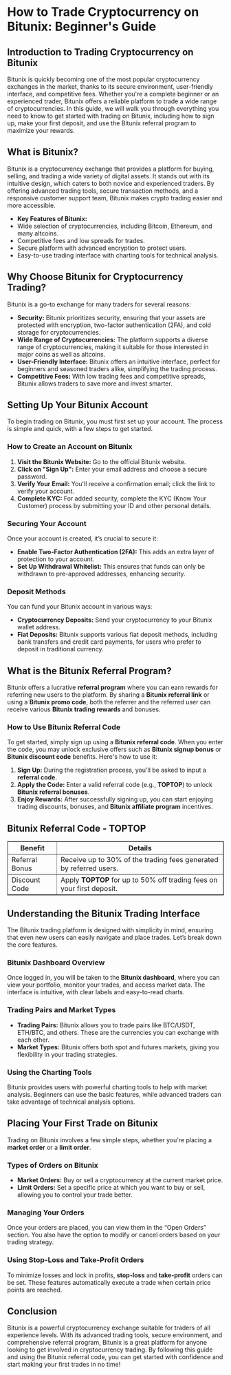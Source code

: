 <h1>How to Trade Cryptocurrency on Bitunix: Beginner's Guide</h1>
<section>
<h2>Introduction to Trading Cryptocurrency on Bitunix</h2>
<p>Bitunix is quickly becoming one of the most popular cryptocurrency exchanges in the market, thanks to its secure environment, user-friendly interface, and competitive fees. Whether you're a complete beginner or an experienced trader, Bitunix offers a reliable platform to trade a wide range of cryptocurrencies. In this guide, we will walk you through everything you need to know to get started with trading on Bitunix, including how to sign up, make your first deposit, and use the Bitunix referral program to maximize your rewards.</p>
</section>
        
<section>
<h2>What is Bitunix?</h2>
<p>Bitunix is a cryptocurrency exchange that provides a platform for buying, selling, and trading a wide variety of digital assets. It stands out with its intuitive design, which caters to both novice and experienced traders. By offering advanced trading tools, secure transaction methods, and a responsive customer support team, Bitunix makes crypto trading easier and more accessible.</p>
<ul>
                <li><strong>Key Features of Bitunix:</strong></li>
                <li>Wide selection of cryptocurrencies, including Bitcoin, Ethereum, and many altcoins.</li>
                <li>Competitive fees and low spreads for trades.</li>
                <li>Secure platform with advanced encryption to protect users.</li>
                <li>Easy-to-use trading interface with charting tools for technical analysis.</li>
</ul>
</section>
        
<section>
<h2>Why Choose Bitunix for Cryptocurrency Trading?</h2>
<p>Bitunix is a go-to exchange for many traders for several reasons:</p>
<ul>
                <li><strong>Security:</strong> Bitunix prioritizes security, ensuring that your assets are protected with encryption, two-factor authentication (2FA), and cold storage for cryptocurrencies.</li>
                <li><strong>Wide Range of Cryptocurrencies:</strong> The platform supports a diverse range of cryptocurrencies, making it suitable for those interested in major coins as well as altcoins.</li>
                <li><strong>User-Friendly Interface:</strong> Bitunix offers an intuitive interface, perfect for beginners and seasoned traders alike, simplifying the trading process.</li>
                <li><strong>Competitive Fees:</strong> With low trading fees and competitive spreads, Bitunix allows traders to save more and invest smarter.</li>
</ul>
</section>
        
<section>
<h2>Setting Up Your Bitunix Account</h2>
<p>To begin trading on Bitunix, you must first set up your account. The process is simple and quick, with a few steps to get started.</p>
            
<h3>How to Create an Account on Bitunix</h3>
<ol>
                <li><strong>Visit the Bitunix Website:</strong> Go to the official Bitunix website.</li>
                <li><strong>Click on "Sign Up":</strong> Enter your email address and choose a secure password.</li>
                <li><strong>Verify Your Email:</strong> You'll receive a confirmation email; click the link to verify your account.</li>
                <li><strong>Complete KYC:</strong> For added security, complete the KYC (Know Your Customer) process by submitting your ID and other personal details.</li>
</ol>
            
<h3>Securing Your Account</h3>
<p>Once your account is created, it’s crucial to secure it:</p>
<ul>
                <li><strong>Enable Two-Factor Authentication (2FA):</strong> This adds an extra layer of protection to your account.</li>
                <li><strong>Set Up Withdrawal Whitelist:</strong> This ensures that funds can only be withdrawn to pre-approved addresses, enhancing security.</li>
</ul>
            
<h3>Deposit Methods</h3>
<p>You can fund your Bitunix account in various ways:</p>
<ul>
<li><strong>Cryptocurrency Deposits:</strong> Send your cryptocurrency to your Bitunix wallet address.</li>
<li><strong>Fiat Deposits:</strong> Bitunix supports various fiat deposit methods, including bank transfers and credit card payments, for users who prefer to deposit in traditional currency.</li>
</ul>
</section>
        
<section>
<h2>What is the Bitunix Referral Program?</h2>
<p>Bitunix offers a lucrative <strong>referral program</strong> where you can earn rewards for referring new users to the platform. By sharing a <strong>Bitunix referral link</strong> or using a <strong>Bitunix promo code</strong>, both the referrer and the referred user can receive various <strong>Bitunix trading rewards</strong> and bonuses.</p>
            
<h3>How to Use Bitunix Referral Code</h3>
<p>To get started, simply sign up using a <strong>Bitunix referral code</strong>. When you enter the code, you may unlock exclusive offers such as <strong>Bitunix signup bonus</strong> or <strong>Bitunix discount code</strong> benefits. Here's how to use it:</p>
            <ol>
                <li><strong>Sign Up:</strong> During the registration process, you'll be asked to input a <strong>referral code</strong>.</li>
                <li><strong>Apply the Code:</strong> Enter a valid referral code (e.g., <strong>TOPTOP</strong>) to unlock <strong>Bitunix referral bonuses</strong>.</li>
                <li><strong>Enjoy Rewards:</strong> After successfully signing up, you can start enjoying trading discounts, bonuses, and <strong>Bitunix affiliate program</strong> incentives.</li>
            </ol>
</section>
        
<section>
<h2>Bitunix Referral Code - TOPTOP</h2>
<table border="1">
                <thead>
                    <tr>
                        <th>Benefit</th>
                        <th>Details</th>
                    </tr>
                </thead>
                <tbody>
                    <tr>
                        <td>Referral Bonus</td>
                        <td>Receive up to 30% of the trading fees generated by referred users.</td>
                    </tr>
                    <tr>
                        <td>Discount Code</td>
                        <td>Apply <strong>TOPTOP</strong> for up to 50% off trading fees on your first deposit.</td>
                    </tr>
                </tbody>
</table>
</section>
        
<section>
<h2>Understanding the Bitunix Trading Interface</h2>
<p>The Bitunix trading platform is designed with simplicity in mind, ensuring that even new users can easily navigate and place trades. Let’s break down the core features.</p>
            
<h3>Bitunix Dashboard Overview</h3>
<p>Once logged in, you will be taken to the <strong>Bitunix dashboard</strong>, where you can view your portfolio, monitor your trades, and access market data. The interface is intuitive, with clear labels and easy-to-read charts.</p>
            
<h3>Trading Pairs and Market Types</h3>
<ul>
                <li><strong>Trading Pairs:</strong> Bitunix allows you to trade pairs like BTC/USDT, ETH/BTC, and others. These are the currencies you can exchange with each other.</li>
                <li><strong>Market Types:</strong> Bitunix offers both spot and futures markets, giving you flexibility in your trading strategies.</li>
</ul>
            
<h3>Using the Charting Tools</h3>
<p>Bitunix provides users with powerful charting tools to help with market analysis. Beginners can use the basic features, while advanced traders can take advantage of technical analysis options.</p>
</section>
        
<section>
<h2>Placing Your First Trade on Bitunix</h2>
<p>Trading on Bitunix involves a few simple steps, whether you're placing a <strong>market order</strong> or a <strong>limit order</strong>.</p>
            
<h3>Types of Orders on Bitunix</h3>
<ul>
                <li><strong>Market Orders:</strong> Buy or sell a cryptocurrency at the current market price.</li>
                <li><strong>Limit Orders:</strong> Set a specific price at which you want to buy or sell, allowing you to control your trade better.</li>
</ul>
            
<h3>Managing Your Orders</h3>
<p>Once your orders are placed, you can view them in the “Open Orders” section. You also have the option to modify or cancel orders based on your trading strategy.</p>
            
<h3>Using Stop-Loss and Take-Profit Orders</h3>
<p>To minimize losses and lock in profits, <strong>stop-loss</strong> and <strong>take-profit</strong> orders can be set. These features automatically execute a trade when certain price points are reached.</p>
</section>
        
<section>
<h2>Conclusion</h2>
<p>Bitunix is a powerful cryptocurrency exchange suitable for traders of all experience levels. With its advanced trading tools, secure environment, and comprehensive referral program, Bitunix is a great platform for anyone looking to get involved in cryptocurrency trading. By following this guide and using the Bitunix referral code, you can get started with confidence and start making your first trades in no time!</p>
</section>
</article>
</body>
</html>
